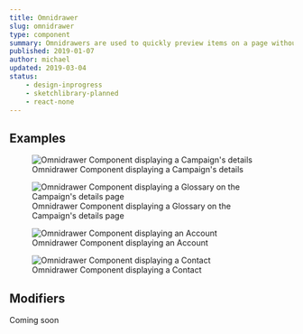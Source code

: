 ```yaml
---
title: Omnidrawer
slug: omnidrawer
type: component
summary: Omnidrawers are used to quickly preview items on a page without navigating to a new page or interrupting the experience.
published: 2019-01-07
author: michael
updated: 2019-03-04
status:
    - design-inprogress
    - sketchlibrary-planned
    - react-none
---
```


##  Examples

<figure>
    <img src="/static/images/omnidrawer-campaign.png" alt="Omnidrawer Component displaying a Campaign's details">
    <figcaption>Omnidrawer Component displaying a Campaign's details</figcaption>
</figure>

<figure>
    <img src="/static/images/omnidrawer-glossary.png" alt="Omnidrawer Component displaying a Glossary on the Campaign's details page">
    <figcaption>Omnidrawer Component displaying a Glossary on the Campaign's details page</figcaption>
</figure>

<figure>
    <img src="/static/images/omnidrawer-account.png" alt="Omnidrawer Component displaying an Account">
    <figcaption>Omnidrawer Component displaying an Account</figcaption>
</figure>


<figure>
    <img src="/static/images/omnidrawer-account-contact.png" alt="Omnidrawer Component displaying a Contact">
    <figcaption>Omnidrawer Component displaying a Contact</figcaption>
</figure>

## Modifiers
Coming soon
